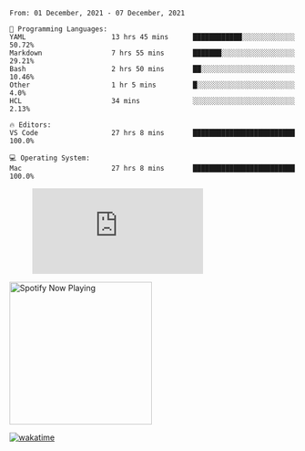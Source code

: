 <!--START_SECTION:waka-->
```text
From: 01 December, 2021 - 07 December, 2021

💬 Programming Languages: 
YAML                     13 hrs 45 mins      ████████████░░░░░░░░░░░░░   50.72% 
Markdown                 7 hrs 55 mins       ███████░░░░░░░░░░░░░░░░░░   29.21% 
Bash                     2 hrs 50 mins       ██░░░░░░░░░░░░░░░░░░░░░░░   10.46% 
Other                    1 hr 5 mins         █░░░░░░░░░░░░░░░░░░░░░░░░   4.0% 
HCL                      34 mins             ░░░░░░░░░░░░░░░░░░░░░░░░░   2.13%

🔥 Editors: 
VS Code                  27 hrs 8 mins       █████████████████████████   100.0%

💻 Operating System: 
Mac                      27 hrs 8 mins       █████████████████████████   100.0%

```


<!--END_SECTION:waka-->

<figure><embed src="https://wakatime.com/share/@gregnrobinson/001c6d31-0c95-44f9-b6d7-9fd705354f62.svg"></embed></figure>

[<img src="https://spotify-now-playing-cyan-seven.vercel.app/api/spotify-playing" alt="Spotify Now Playing" width="250" />](https://open.spotify.com/user/gregnrobinson-ca)

[![wakatime](https://wakatime.com/badge/user/37718f76-572e-4513-b2c5-41c4d93d287a.svg)](https://wakatime.com/@37718f76-572e-4513-b2c5-41c4d93d287a)



